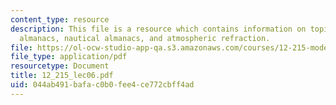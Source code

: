 ```yaml
---
content_type: resource
description: This file is a resource which contains information on topics like paper
  almanacs, nautical almanacs, and atmospheric refraction.
file: https://ol-ocw-studio-app-qa.s3.amazonaws.com/courses/12-215-modern-navigation-fall-2006/044ab491bafac0b0fee4ce772cbff4ad_12_215_lec06.pdf
file_type: application/pdf
resourcetype: Document
title: 12_215_lec06.pdf
uid: 044ab491-bafa-c0b0-fee4-ce772cbff4ad
---
```

